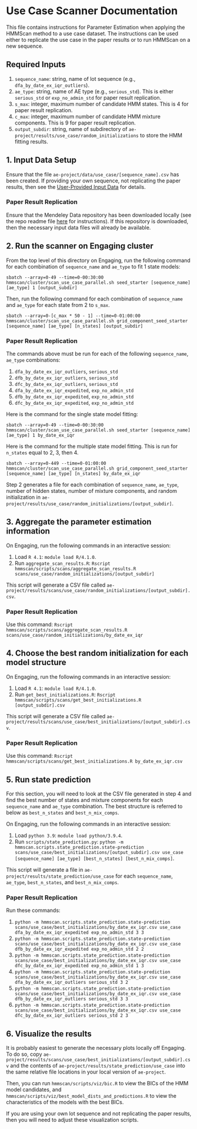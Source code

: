 # Use Case Scanner Documentation

This file contains instructions for Parameter Estimation when applying the HMMScan method to a use case dataset.
The instructions can be used either to replicate the use case in the paper results or to run HMMScan on a new sequence.

## Required Inputs
1. `sequence_name`: string, name of lot sequence (e.g., `dfa_by_date_ex_iqr_outliers`).
2. `ae_type`: string, name of AE type (e.g., `serious_std`). This is either `serious_std` or `exp_no_admin_std` for paper result replication.
3. `s_max`: integer, maximum number of candidate HMM states. This is 4 for paper result replication.
4. `c_max`: integer, maximum number of candidate HMM mixture components. This is 9 for paper result replication.
5. `output_subdir`: string, name of subdirectory of `ae-project/results/use_case/random_initializations` to store the HMM fitting results.

## 1. Input Data Setup
Ensure that the file `ae-project/data/use_case/[sequence_name].csv` has been created. If providing your own sequence, not replicating the paper results, then see the [User-Provided Input Data](new-use-case-data.md) for details.

### Paper Result Replication
Ensure that the Mendeley Data repository has been downloaded locally (see the repo readme file [here](../README.md) for instructions).
If this repository is downloaded, then the necessary input data files will already be available. 

## 2. Run the scanner on Engaging cluster
From the top level of this directory on Engaging, run the following command for each combination of `sequence_name` and `ae_type` to fit 1 state models:

`sbatch --array=0-49 --time=0-00:30:00 hmmscan/cluster/scan_use_case_parallel.sh seed_starter [sequence_name] [ae_type] 1 [output_subdir]`

Then, run the following command for each combination of `sequence_name` and `ae_type` for each state from 2 to `s_max`.

`sbatch --array=0-[c_max * 50 - 1] --time=0-01:00:00 hmmscan/cluster/scan_use_case_parallel.sh grid_component_seed_starter [sequence_name] [ae_type] [n_states] [output_subdir]`

### Paper Result Replication
The commands above must be run for each of the following `sequence_name`, `ae_type` combinations:
1. `dfa_by_date_ex_iqr_outliers`, `serious_std`
2. `dfb_by_date_ex_iqr_outliers`, `serious_std`
3. `dfc_by_date_ex_iqr_outliers`, `serious_std`
4. `dfa_by_date_ex_iqr_expedited`, `exp_no_admin_std`
5. `dfb_by_date_ex_iqr_expedited`, `exp_no_admin_std`
6. `dfc_by_date_ex_iqr_expedited`, `exp_no_admin_std`

Here is the command for the single state model fitting:

`sbatch --array=0-49 --time=0-00:30:00 hmmscan/cluster/scan_use_case_parallel.sh seed_starter [sequence_name] [ae_type] 1 by_date_ex_iqr`

Here is the command for the multiple state model fitting. This is run for `n_states` equal to 2, 3, then 4.

`sbatch --array=0-449 --time=0-01:00:00 hmmscan/cluster/scan_use_case_parallel.sh grid_component_seed_starter [sequence_name] [ae_type] [n_states] by_date_ex_iqr`

Step 2 generates a file for each combination of `sequence_name`, `ae_type`, number of hidden states, number of mixture components, and random initialization in `ae-project/results/use_case/random_initializations/[output_subdir]`.

## 3. Aggregate the parameter estimation information
On Engaging, run the following commands in an interactive session:

1. Load `R 4.1`: `module load R/4.1.0`.
2. Run `aggregate_scan_results.R`: `Rscript hmmscan/scripts/scans/aggregate_scan_results.R scans/use_case/random_initializations/[output_subdir]`

This script will generate a CSV file called `ae-project/results/scans/use_case/random_initializations/[output_subdir].csv`.

### Paper Result Replication
Use this command: `Rscript hmmscan/scripts/scans/aggregate_scan_results.R scans/use_case/random_initializations/by_date_ex_iqr`

## 4. Choose the best random initialization for each model structure
On Engaging, run the following commands in an interactive session:

1. Load `R 4.1`: `module load R/4.1.0`.
2. Run `get_best_initializations.R`: `Rscript hmmscan/scripts/scans/get_best_initializations.R [output_subdir].csv`

This script will generate a CSV file called `ae-project/results/scans/use_case/best_initializations/[output_subdir].csv`.

### Paper Result Replication
Use this command: `Rscript hmmscan/scripts/scans/get_best_initializations.R by_date_ex_iqr.csv`

## 5. Run state prediction
For this section, you will need to look at the CSV file generated in step 4 and find the best number of states and mixture components for each `sequence_name` and `ae_type` combination.
The best structure is referred to below as `best_n_states` and `best_n_mix_comps`.

On Engaging, run the following commands in an interactive session:

1. Load `python 3.9`: `module load python/3.9.4`.
2. Run `scripts/state_prediction.py`: `python -m hmmscan.scripts.state_prediction.state-prediction scans/use_case/best_initializations/[output_subdir].csv use_case [sequence_name] [ae_type] [best_n_states] [best_n_mix_comps]`.

This script will generate a file in `ae-project/results/state_prediction/use_case` for each `sequence_name`, `ae_type`, `best_n_states`, and `best_n_mix_comps`.

### Paper Result Replication
Run these commands: 
1. `python -m hmmscan.scripts.state_prediction.state-prediction scans/use_case/best_initializations/by_date_ex_iqr.csv use_case dfa_by_date_ex_iqr_expedited exp_no_admin_std 3 3`
2. `python -m hmmscan.scripts.state_prediction.state-prediction scans/use_case/best_initializations/by_date_ex_iqr.csv use_case dfb_by_date_ex_iqr_expedited exp_no_admin_std 2 2`
3. `python -m hmmscan.scripts.state_prediction.state-prediction scans/use_case/best_initializations/by_date_ex_iqr.csv use_case dfc_by_date_ex_iqr_expedited exp_no_admin_std 1 3`
4. `python -m hmmscan.scripts.state_prediction.state-prediction scans/use_case/best_initializations/by_date_ex_iqr.csv use_case dfa_by_date_ex_iqr_outliers serious_std 3 2`
5. `python -m hmmscan.scripts.state_prediction.state-prediction scans/use_case/best_initializations/by_date_ex_iqr.csv use_case dfb_by_date_ex_iqr_outliers serious_std 3 3`
6. `python -m hmmscan.scripts.state_prediction.state-prediction scans/use_case/best_initializations/by_date_ex_iqr.csv use_case dfc_by_date_ex_iqr_outliers serious_std 2 3`

## 6. Visualize the results
It is probably easiest to generate the necessary plots locally off Engaging. To do so, copy `ae-project/results/scans/use_case/best_initializations/[output_subdir].csv` and the contents of `ae-project/results/state_prediction/use_case` into the same relative file locations in your local version of `ae-project`.

Then, you can run `hmmscan/scripts/viz/bic.R` to view the BICs of the HMM model candidates, and `hmmscan/scripts/viz/best_model_dists_and_predictions.R` to view the characteristics of the models with the best BICs.

If you are using your own lot sequence and not replicating the paper results, then you will need to adjust these visualization scripts.
